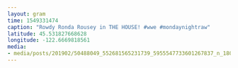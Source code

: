 ```yaml
---
layout: gram
time: 1549331474
caption: "Rowdy Ronda Rousey in THE HOUSE! #wwe #mondaynightraw"
latitude: 45.531827668628
longitude: -122.6669818561
media:
- media/posts/201902/50488049_552681565231739_5955547733601267837_n_18014205880102442.jpg
---
```

